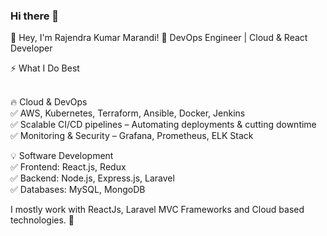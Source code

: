 ### Hi there 👋 
 👋 Hey, I'm Rajendra Kumar Marandi!
🚀 DevOps Engineer | Cloud & React Developer 

⚡ What I Do Best <br><br>

🔥 Cloud & DevOps <br>
✅ AWS, Kubernetes, Terraform, Ansible, Docker, Jenkins <br>
✅ Scalable CI/CD pipelines – Automating deployments & cutting downtime <br>
✅ Monitoring & Security – Grafana, Prometheus, ELK Stack  



💡 Software Development  <br>
✅ Frontend: React.js, Redux <br>
✅ Backend: Node.js, Express.js, Laravel <br>
✅ Databases: MySQL, MongoDB
 
I mostly work with ReactJs, Laravel MVC Frameworks and Cloud based technologies. 🚀

 
 
